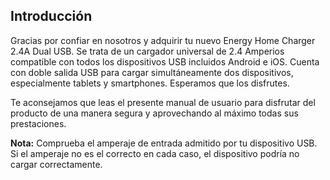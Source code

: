 ﻿## Introducción

Gracias por confiar en nosotros y adquirir tu nuevo Energy Home Charger 2.4A Dual USB. Se trata de un cargador universal de 2.4 Amperios compatible con todos los dispositivos USB incluidos Android e iOS. Cuenta con doble salida USB para cargar simultáneamente dos dispositivos, especialmente tablets y smartphones. Esperamos que los disfrutes.

Te aconsejamos que leas el presente manual de usuario para disfrutar del producto de una manera segura y aprovechando al máximo todas sus prestaciones.

**Nota:** Comprueba el amperaje de entrada admitido por tu dispositivo USB. Si el amperaje no es el
correcto en cada caso, el dispositivo podría no cargar correctamente.
